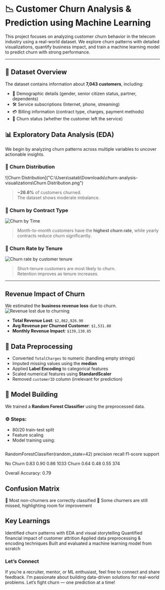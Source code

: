 # 📉 Customer Churn Analysis & Prediction using Machine Learning

This project focuses on analyzing customer churn behavior in the telecom industry using a real-world dataset. We explore churn patterns with detailed visualizations, quantify business impact, and train a machine learning model to predict churn with strong performance.

---

## 📂 Dataset Overview

The dataset contains information about **7,043 customers**, including:
- 🧍 Demographic details (gender, senior citizen status, partner, dependents)
- 🛠️ Service subscriptions (Internet, phone, streaming)
- 💳 Billing information (contract type, charges, payment methods)
- 🎯 Churn status (whether the customer left the service)

## 📊 Exploratory Data Analysis (EDA)
We begin by analyzing churn patterns across multiple variables to uncover actionable insights.

### 🔸 Churn Distribution
![Churn Distribution]("C:\Users\satab\Downloads\churn-analysis-visualizations\Churn Distribution.png")

> **~26.6%** of customers churned.  
> The dataset shows moderate imbalance.

### 🔸 Churn by Contract Type

![Churn by Time](images/Churn%20by%20Time.png)
> Month-to-month customers have the **highest churn rate**, while yearly contracts reduce churn significantly.

### 🔸 Churn Rate by Tenure

![Churn rate by customer tenure](images/Churn%20rate%20by%20customer%20tenure.png)
> Short-tenure customers are most likely to churn.  
> Retention improves as tenure increases.

---

## Revenue Impact of Churn

We estimated the **business revenue loss** due to churn.
![Revenue lost due to churning](images/Revenue%20lost%20due%20to%20churning.png)

- **Total Revenue Lost**: `$2,862,926.90`
- **Avg Revenue per Churned Customer**: `$1,531.80`
- **Monthly Revenue Impact**: `$139,130.85`

## 🧹 Data Preprocessing

- Converted `TotalCharges` to numeric (handling empty strings)
- Imputed missing values using the **median**
- Applied **Label Encoding** to categorical features
- Scaled numerical features using **StandardScaler**
- Removed `customerID` column (irrelevant for prediction)

## 🧠 Model Building

We trained a **Random Forest Classifier** using the preprocessed data.
### ⚙️ Steps:
- 80/20 train-test split
- Feature scaling
- Model training using:
  ```python

RandomForestClassifier(random_state=42)
              precision    recall  f1-score   support

No Churn        0.83        0.90      0.86      1033
Churn           0.64        0.48      0.55       374

Overall Accuracy: 0.79

## Confusion Matrix
🔹 Most non-churners are correctly classified
🔸 Some churners are still missed, highlighting room for improvement

## Key Learnings
Identified churn patterns with EDA and visual storytelling
Quantified financial impact of customer attrition
Applied data preprocessing & encoding techniques
Built and evaluated a machine learning model from scratch

### Let’s Connect
If you’re a recruiter, mentor, or ML enthusiast, feel free to connect and share feedback.
I’m passionate about building data-driven solutions for real-world problems.
Let’s fight churn — one prediction at a time!




